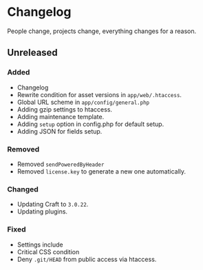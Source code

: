 # Changelog

People change, projects change, everything changes for a reason.

## Unreleased
### Added
- Changelog
- Rewrite condition for asset versions in `app/web/.htaccess`.
- Global URL scheme in `app/config/general.php`
- Adding gzip settings to htaccess.
- Adding maintenance template.
- Adding `setup` option in config.php for default setup.
- Adding JSON for fields setup.

### Removed
- Removed `sendPoweredByHeader`
- Removed `license.key` to generate a new one automatically.

### Changed
- Updating Craft to `3.0.22`.
- Updating plugins.

### Fixed
- Settings include
- Critical CSS condition
- Deny `.git/HEAD` from public access via htaccess.
